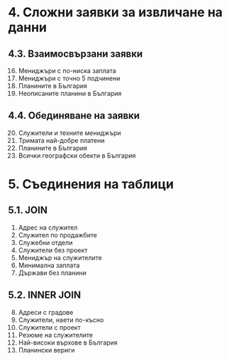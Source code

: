 # 4. Сложни заявки за извличане на данни

## 4.3. Взаимосвързани заявки
16. Мениджъри с по-ниска заплата
17.	Мениджъри с точно 5 подчинени
18.	Планините в България 
19.	Неописаните планини в България 

## 4.4. Обединяване на заявки
20.	Служители и техните мениджъри
21.	Тримата най-добре платени
22.	Планините в България
23.	Всички географски обекти в България 

# 5. Съединения на таблици
## 5.1. JOIN
01. Адрес на служител
02.	Служител по продажбите
03. Служебни отдели
04. Служители без проект
05. Мениджър на служителите
06. Минимална заплата
07.	Държави без планини

## 5.2. INNER JOIN 
08.	Адреси с градове
09. Служители, наети по-късно
10. Служители с проект
11.	Резюме на служителите
12. Най-високи върхове в България
13. Планински вериги
